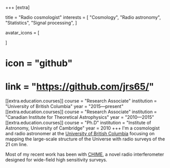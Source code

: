 +++
[extra]

title = "Radio cosmologist"
interests = [
    "Cosmology",
    "Radio astronomy",
    "Statistics",
    "Signal processing",
]

avatar_icons = [

]
#  icon = "github"
#  link = "https://github.com/jrs65/"

[[extra.education.courses]]
  course = "Research Associate"
  institution = "University of British Columbia"
  year = "2015—present"
[[extra.education.courses]]
  course = "Research Associate"
  institution = "Canadian Institute for Theoretical Astrophysics"
  year = "2010—2015"
[[extra.education.courses]]
  course = "Ph.D"
  institution = "Institute of Astronomy, University of Cambridge"
  year = 2010
+++
I'm a cosmologist and radio astronomer at the [University of British Columbia](https://www.ubc.ca/) focusing on mapping the large-scale structure of the Universe with radio surveys of the 21 cm line.

Most of my recent work has been with [CHIME](https://chime-experiment.ca), a novel radio interferometer designed for wide-field high sensitivity surveys.